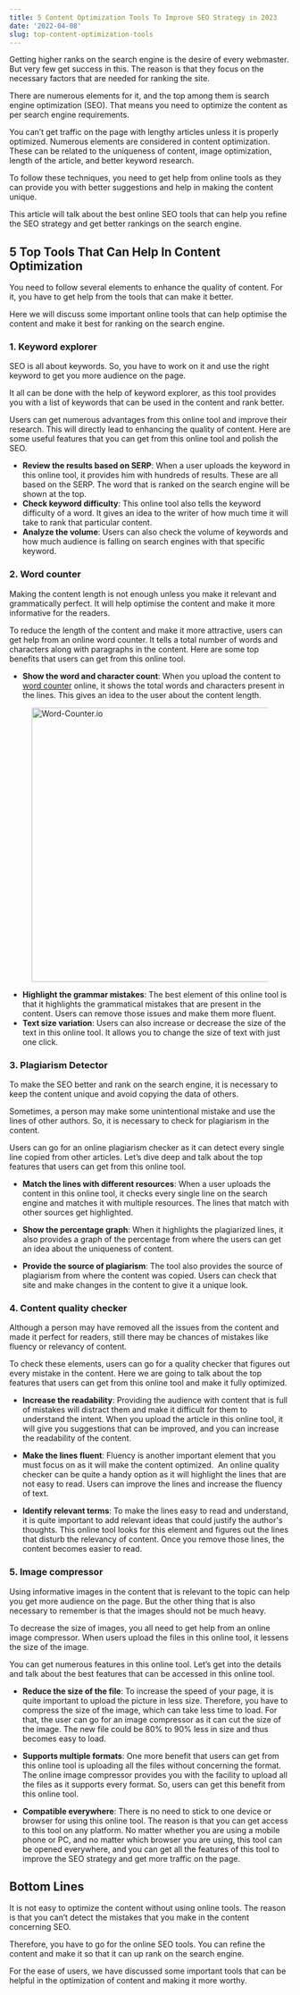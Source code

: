 ```yaml
---
title: 5 Content Optimization Tools To Improve SEO Strategy in 2023
date: '2022-04-08'
slug: top-content-optimization-tools
---
```

<!-- wp:paragraph -->
<p>Getting higher ranks on the search engine is the desire of every webmaster. But very few get success in this. The reason is that they focus on the necessary factors that are needed for ranking the site.</p>
<!-- /wp:paragraph -->

<!-- wp:paragraph -->
<p>There are numerous elements for it, and the top among them is search engine optimization (SEO). That means you need to optimize the content as per search engine requirements.</p>
<!-- /wp:paragraph -->

<!-- wp:paragraph -->
<p>You can’t get traffic on the page with lengthy articles unless it is properly optimized. Numerous elements are considered in content optimization. These can be related to the uniqueness of content, image optimization, length of the article, and better keyword research.</p>
<!-- /wp:paragraph -->

<!-- wp:paragraph -->
<p>To follow these techniques, you need to get help from online tools as they can provide you with better suggestions and help in making the content unique.</p>
<!-- /wp:paragraph -->

<!-- wp:paragraph -->
<p>This article will talk about the best online SEO tools that can help you refine the SEO strategy and get better rankings on the search engine.</p>
<!-- /wp:paragraph -->

<!-- wp:heading -->
<h2>5 Top Tools That Can Help In Content Optimization</h2>
<!-- /wp:heading -->

<!-- wp:paragraph -->
<p>You need to follow several elements to enhance the quality of content. For it, you have to get help from the tools that can make it better.</p>
<!-- /wp:paragraph -->

<!-- wp:paragraph -->
<p>Here we will discuss some important online tools that can help optimise the content and make it best for ranking on the search engine.</p>
<!-- /wp:paragraph -->

<!-- wp:heading {"level":3} -->
<h3>1. Keyword explorer</h3>
<!-- /wp:heading -->

<!-- wp:paragraph -->
<p>SEO is all about keywords. So, you have to work on it and use the right keyword to get you more audience on the page.</p>
<!-- /wp:paragraph -->

<!-- wp:paragraph -->
<p>It all can be done with the help of keyword explorer, as this tool provides you with a list of keywords that can be used in the content and rank better.</p>
<!-- /wp:paragraph -->

<!-- wp:paragraph -->
<p>Users can get numerous advantages from this online tool and improve their research. This will directly lead to enhancing the quality of content. Here are some useful features that you can get from this online tool and polish the SEO.</p>
<!-- /wp:paragraph -->

<!-- wp:list -->
<ul><li><strong>Review the results based on SERP</strong>: When a user uploads the keyword in this online tool, it provides him with hundreds of results. These are all based on the SERP. The word that is ranked on the search engine will be shown at the top.</li><li><strong>Check keyword difficulty</strong>: This online tool also tells the keyword difficulty of a word. It gives an idea to the writer of how much time it will take to rank that particular content.</li><li><strong>Analyze the volume</strong>: Users can also check the volume of keywords and how much audience is falling on search engines with that specific keyword.</li></ul>
<!-- /wp:list -->

<!-- wp:heading {"level":3} -->
<h3>2. Word counter</h3>
<!-- /wp:heading -->

<!-- wp:paragraph -->
<p>Making the content length is not enough unless you make it relevant and grammatically perfect. It will help optimise the content and make it more informative for the readers.</p>
<!-- /wp:paragraph -->

<!-- wp:paragraph -->
<p>To reduce the length of the content and make it more attractive, users can get help from an online word counter. It tells a total number of words and characters along with paragraphs in the content. Here are some top benefits that users can get from this online tool.</p>
<!-- /wp:paragraph -->

<!-- wp:list -->
<ul><li><strong>Show the word and character count</strong>: When you upload the content to <a href="http://word-counter.io/" target="_blank" data-type="URL" data-id="http://word-counter.io/" rel="noreferrer noopener">word counter</a> online, it shows the total words and characters present in the lines. This gives an idea to the user about the content length.</li></ul>
<!-- /wp:list -->

<!-- wp:image {"align":"center","id":6429,"width":655,"height":491,"sizeSlug":"full","linkDestination":"none"} -->
<div class="wp-block-image"><figure class="aligncenter size-full is-resized"><img src="https://www.waytoidea.com/wp-content/uploads/2022/04/Word-Counter.io_.png" alt="Word-Counter.io" class="wp-image-6429" width="655" height="491"/></figure></div>
<!-- /wp:image -->

<!-- wp:list -->
<ul><li><strong>Highlight the grammar mistakes</strong>: The best element of this online tool is that it highlights the grammatical mistakes that are present in the content. Users can remove those issues and make them more fluent.</li><li><strong>Text size variation</strong>: Users can also increase or decrease the size of the text in this online tool. It allows you to change the size of text with just one click.</li></ul>
<!-- /wp:list -->

<!-- wp:heading {"level":3} -->
<h3>3. Plagiarism Detector</h3>
<!-- /wp:heading -->

<!-- wp:paragraph -->
<p>To make the SEO better and rank on the search engine, it is necessary to keep the content unique and avoid copying the data of others.</p>
<!-- /wp:paragraph -->

<!-- wp:paragraph -->
<p>Sometimes, a person may make some unintentional mistake and use the lines of other authors. So, it is necessary to check for plagiarism in the content.</p>
<!-- /wp:paragraph -->

<!-- wp:paragraph -->
<p>Users can go for an online plagiarism checker as it can detect every single line copied from other articles. Let’s dive deep and talk about the top features that users can get from this online tool.</p>
<!-- /wp:paragraph -->

<!-- wp:list -->
<ul><li><strong>Match the lines with different resources</strong>: When a user uploads the content in this online tool, it checks every single line on the search engine and matches it with multiple resources. The lines that match with other sources get highlighted.</li></ul>
<!-- /wp:list -->

<!-- wp:list -->
<ul><li><strong>Show the percentage graph</strong>: When it highlights the plagiarized lines, it also provides a graph of the percentage from where the users can get an idea about the uniqueness of content.</li></ul>
<!-- /wp:list -->

<!-- wp:list -->
<ul><li><strong>Provide the source of plagiarism</strong>: The tool also provides the source of plagiarism from where the content was copied. Users can check that site and make changes in the content to give it a unique look.</li></ul>
<!-- /wp:list -->

<!-- wp:heading {"level":3} -->
<h3>4. Content quality checker</h3>
<!-- /wp:heading -->

<!-- wp:paragraph -->
<p>Although a person may have removed all the issues from the content and made it perfect for readers, still there may be chances of mistakes like fluency or relevancy of content.</p>
<!-- /wp:paragraph -->

<!-- wp:paragraph -->
<p>To check these elements, users can go for a quality checker that figures out every mistake in the content. Here we are going to talk about the top features that users can get from this online tool and make it fully optimized.</p>
<!-- /wp:paragraph -->

<!-- wp:list -->
<ul><li><strong>Increase the readability</strong>: Providing the audience with content that is full of mistakes will distract them and make it difficult for them to understand the intent. When you upload the article in this online tool, it will give you suggestions that can be improved, and you can increase the readability of the content.</li></ul>
<!-- /wp:list -->

<!-- wp:list -->
<ul><li><strong>Make the lines fluent</strong>: Fluency is another important element that you must focus on as it will make the content optimized.&nbsp; An online quality checker can be quite a handy option as it will highlight the lines that are not easy to read. Users can improve the lines and increase the fluency of text.</li></ul>
<!-- /wp:list -->

<!-- wp:list -->
<ul><li><strong>Identify relevant terms</strong>: To make the lines easy to read and understand, it is quite important to add relevant ideas that could justify the author's thoughts. This online tool looks for this element and figures out the lines that disturb the relevancy of content. Once you remove those lines, the content becomes easier to read.</li></ul>
<!-- /wp:list -->

<!-- wp:heading {"level":3} -->
<h3>5. Image compressor</h3>
<!-- /wp:heading -->

<!-- wp:paragraph -->
<p>Using informative images in the content that is relevant to the topic can help you get more audience on the page. But the other thing that is also necessary to remember is that the images should not be much heavy.</p>
<!-- /wp:paragraph -->

<!-- wp:paragraph -->
<p>To decrease the size of images, you all need to get help from an online image compressor. When users upload the files in this online tool, it lessens the size of the image.</p>
<!-- /wp:paragraph -->

<!-- wp:paragraph -->
<p>You can get numerous features in this online tool. Let’s get into the details and talk about the best features that can be accessed in this online tool.</p>
<!-- /wp:paragraph -->

<!-- wp:list -->
<ul><li><strong>Reduce the size of the file</strong>: To increase the speed of your page, it is quite important to upload the picture in less size. Therefore, you have to compress the size of the image, which can take less time to load. For that, the user can go for an image compressor as it can cut the size of the image. The new file could be 80% to 90% less in size and thus becomes easy to load.</li></ul>
<!-- /wp:list -->

<!-- wp:list -->
<ul><li><strong>Supports multiple formats</strong>: One more benefit that users can get from this online tool is uploading all the files without concerning the format. The online image compressor provides you with the facility to upload all the files as it supports every format. So, users can get this benefit from this online tool.</li></ul>
<!-- /wp:list -->

<!-- wp:list -->
<ul><li><strong>Compatible everywhere</strong>: There is no need to stick to one device or browser for using this online tool. The reason is that you can get access to this tool on any platform. No matter whether you are using a mobile phone or PC, and no matter which browser you are using, this tool can be opened everywhere, and you can get all the features of this tool to improve the SEO strategy and get more traffic on the page.</li></ul>
<!-- /wp:list -->

<!-- wp:heading -->
<h2>Bottom Lines</h2>
<!-- /wp:heading -->

<!-- wp:paragraph -->
<p>It is not easy to optimize the content without using online tools. The reason is that you can’t detect the mistakes that you make in the content concerning SEO.</p>
<!-- /wp:paragraph -->

<!-- wp:paragraph -->
<p>Therefore, you have to go for the online SEO tools. You can refine the content and make it so that it can up rank on the search engine.</p>
<!-- /wp:paragraph -->

<!-- wp:paragraph -->
<p>For the ease of users, we have discussed some important tools that can be helpful in the optimization of content and making it more worthy.</p>
<!-- /wp:paragraph -->
